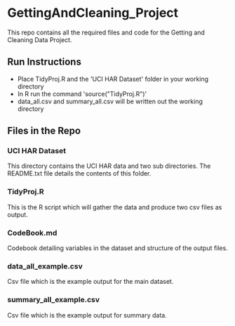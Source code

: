 # GettingAndCleaning_Project
This repo contains all the required files and code for the Getting and Cleaning Data Project.

## Run Instructions
* Place TidyProj.R and the 'UCI HAR Dataset' folder in your working directory
* In R run the command 'source("TidyProj.R")'
* data_all.csv and summary_all.csv will be written out the working directory

## Files in the Repo
### UCI HAR Dataset
This directory contains the UCI HAR data and two sub directories.
The README.txt file details the contents of this folder.

### TidyProj.R
This is the R script which will gather the data and produce two csv files as output.

### CodeBook.md
Codebook detailing variables in the dataset and structure of the output files.

### data_all_example.csv
Csv file which is the example output for the main dataset.

### summary_all_example.csv
Csv file which is the example output for summary data.